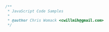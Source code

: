 ```javascript
/**
 * JavaScript Code Samples
 *
 * @author Chris Womack <cwillmih@gmail.com>
 */
```
